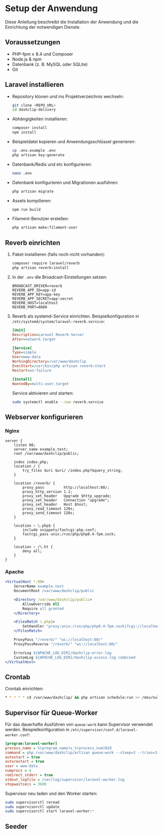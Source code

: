 # Setup der Anwendung

Diese Anleitung beschreibt die Installation der Anwendung und die Einrichtung der notwendigen Dienste.

## Voraussetzungen

- PHP-fpm ≥ 8.4 und Composer
- Node.js & npm
- Datenbank (z. B. MySQL oder SQLite)
- Git

## Laravel installieren

- Repository klonen und ins Projektverzeichnis wechseln:
   ```bash
   git clone <REPO_URL>
   cd dashclip-delivery
   ```
- Abhängigkeiten installieren:
   ```bash
   composer install
   npm install
   ```
- Beispieldatei kopieren und Anwendungsschlüssel generieren:
   ```bash
   cp .env.example .env
   php artisan key:generate
   ```

- Datenbank/Redis und etc konfigurieren:
   ```bash
   nano .env
   ```

- Datenbank konfigurieren und Migrationen ausführen:
   ```bash
   php artisan migrate
   ```
- Assets kompilieren:
   ```bash
   npm run build
   ```
- Filament-Benutzer erstellen:
   ```bash
   php artisan make:filament-user
   ```

## Reverb einrichten

1. Paket installieren (falls noch nicht vorhanden):
   ```bash
   composer require laravel/reverb
   php artisan reverb:install
   ```
2. In der `.env` die Broadcast-Einstellungen setzen:
   ```
   BROADCAST_DRIVER=reverb
   REVERB_APP_ID=app-id
   REVERB_APP_KEY=app-key
   REVERB_APP_SECRET=app-secret
   REVERB_HOST=localhost
   REVERB_PORT=8080
   ```
3. Reverb als systemd-Service einrichten. Beispielkonfiguration in `/etc/systemd/system/laravel-reverb.service`:
   ```ini
   [Unit]
   Description=Laravel Reverb Server
   After=network.target

   [Service]
   Type=simple
   User=www-data
   WorkingDirectory=/var/www/dashclip
   ExecStart=/usr/bin/php artisan reverb:start
   Restart=on-failure

   [Install]
   WantedBy=multi-user.target
   ```
   Service aktivieren und starten:
   ```bash
   sudo systemctl enable --now reverb.service
   ```

## Webserver konfigurieren

### Nginx

```nginx
server {
    listen 80;
    server_name example.test;
    root /var/www/dashclip/public;

    index index.php;
    location / {
        try_files $uri $uri/ /index.php?$query_string;
    }

    location /reverb/ {
        proxy_pass         http://localhost:80/;
        proxy_http_version 1.1;
        proxy_set_header   Upgrade $http_upgrade;
        proxy_set_header   Connection "upgrade";
        proxy_set_header   Host $host;
        proxy_read_timeout 120s;
        proxy_send_timeout 120s;
    }

    location ~ \.php$ {
        include snippets/fastcgi-php.conf;
        fastcgi_pass unix:/run/php/php8.4-fpm.sock;
    }

    location ~ /\.ht {
        deny all;
    }
}
```

### Apache

```apache
<VirtualHost *:80>
    ServerName example.test
    DocumentRoot /var/www/dashclip/public

    <Directory /var/www/dashclip/public>
        AllowOverride All
        Require all granted
    </Directory>

    <FilesMatch \.php$>
        SetHandler "proxy:unix:/run/php/php8.4-fpm.sock|fcgi://localhost/"
    </FilesMatch>

    ProxyPass "/reverb/" "ws://localhost:80/"
    ProxyPassReverse "/reverb/" "ws://localhost:80/"

    ErrorLog ${APACHE_LOG_DIR}/dashclip-error.log
    CustomLog ${APACHE_LOG_DIR}/dashclip-access.log combined
</VirtualHost>
```

## Crontab

Crontab einrichten:

```bash
* * * * * cd /var/www/dashclip/ && php artisan schedule:run >> /dev/null 2>&1
```

## Supervisor für Queue-Worker

Für das dauerhafte Ausführen von `queue:work` kann Supervisor verwendet werden.
Beispielkonfiguration in `/etc/supervisor/conf.d/laravel-worker.conf`:

```ini
[program:laravel-worker]
process_name = %(program_name)s_%(process_num)02d
command = php /var/www/dashclip/artisan queue:work --sleep=3 --tries=3
autostart = true
autorestart = true
user = www-data
numprocs = 4
redirect_stderr = true
stdout_logfile = /var/log/supervisor/laravel-worker.log
stopwaitsecs = 3600
```

Supervisor neu laden und den Worker starten:

```bash
sudo supervisorctl reread
sudo supervisorctl update
sudo supervisorctl start laravel-worker:*
```

## Seeder